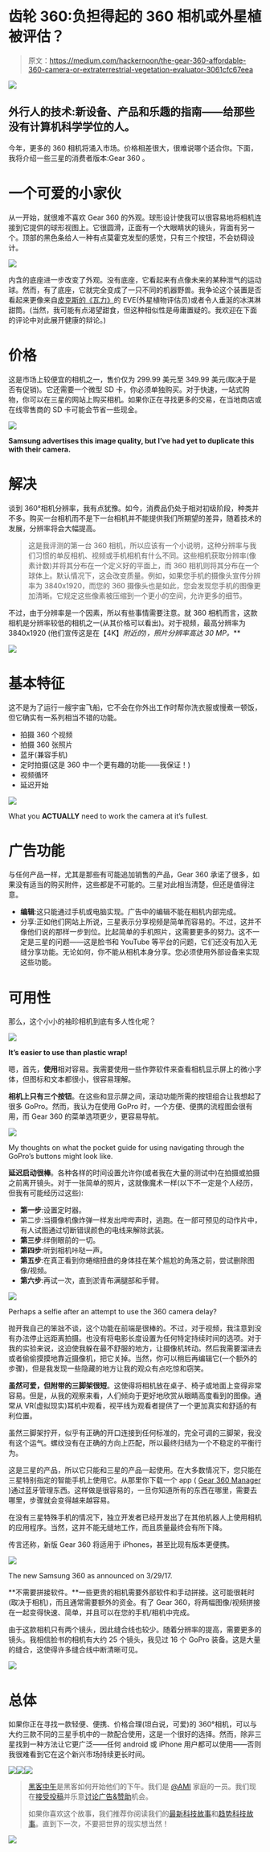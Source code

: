 # 齿轮 360:负担得起的 360 相机或外星植被评估？

> 原文：<https://medium.com/hackernoon/the-gear-360-affordable-360-camera-or-extraterrestrial-vegetation-evaluator-3061cfc67eea>

![](img/e779f93f588a1e7a6f14164d723ae2fa.png)

## 外行人的技术:新设备、产品和乐趣的指南——给那些没有计算机科学学位的人。

今年，更多的 360 相机将涌入市场。价格相差很大，很难说哪个适合你。下面，我将介绍一些三星的消费者版本:Gear 360 。

# 一个可爱的小家伙

从一开始，就很难不喜欢 Gear 360 的外观。球形设计使我可以很容易地将相机连接到它提供的球形视图上。它很圆滑，正面有一个大眼睛状的镜头，背面有另一个。顶部的黑色条给人一种有点莫霍克发型的感觉，只有三个按钮，不会妨碍设计。

![](img/6dd146814000a0c0f5f3f96b5bd18f04.png)

内含的底座进一步改变了外观。没有底座，它看起来有点像未来的某种泄气的运动球。然而，有了底座，它就完全变成了一只不同的机器野兽。我争论这个装置是否看起来更像来自[皮克斯的《瓦力》](http://movies.disney.com/wall-e)的 EVE(外星植物评估员)或者令人垂涎的冰淇淋甜筒。(当然，我可能有点渴望甜食，但这种相似性是毋庸置疑的。我欢迎在下面的评论中对此展开健康的辩论。)

# 价格

这是市场上较便宜的相机之一，售价仅为 299.99 美元至 349.99 美元(取决于是否有促销)。它还需要一个微型 SD 卡，你必须单独购买。对于快速，一站式购物，你可以在三星的网站上购买相机。如果你正在寻找更多的交易，在当地商店或在线零售商的 SD 卡可能会节省一些现金。

![](img/2ed5ed73931adf9b128984d498678f96.png)

**Samsung advertises this image quality, but I’ve had yet to duplicate this with their camera.**

# 解决

谈到 360°相机分辨率，我有点犹豫。如今，消费品仍处于相对初级阶段，种类并不多。购买一台相机而不是下一台相机并不能提供我们所期望的差异，随着技术的发展，分辨率将会大幅提高。

> 这是我评测的第一台 360 相机，所以应该有一个小说明，这种分辨率与我们习惯的单反相机、视频或手机相机有什么不同。这些相机获取分辨率(像素计数)并将其分布在一个定义好的平面上，而 360 相机则将其分布在一个球体上。默认情况下，这会改变质量。例如，如果您手机的摄像头宣传分辨率为 3840x1920，而您的 360 摄像头也是如此，您会发现您手机的图像更加清晰。它规定这些像素被压缩到一个更小的空间，允许更多的细节。

不过，由于分辨率是一个因素，所以有些事情需要注意。就 360 相机而言，这款相机是分辨率较低的相机之一(从其价格可以看出)。对于视频，最高分辨率为 3840x1920 (他们宣传这是在【4K】**附近的*)，照片分辨率高达 30 MP。***

![](img/175883afc05d1079d1c3e2d263ba6527.png)

# 基本特征

这不是为了运行一艘宇宙飞船，它不会在你外出工作时帮你洗衣服或慢煮一顿饭，但它确实有一系列相当不错的功能。

*   拍摄 360 个视频
*   拍摄 360 张照片
*   蓝牙(兼容手机)
*   定时拍摄(这是 360 中一个更有趣的功能——我保证！)
*   视频循环
*   延迟开始

![](img/45cc56df6f5a457824f59f31f08ddd72.png)

What you **ACTUALLY** need to work the camera at it’s fullest.

# 广告功能

与任何产品一样，尤其是那些有可能追加销售的产品，Gear 360 承诺了很多，如果没有适当的购买附件，这些都是不可能的。三星对此相当清楚，但还是值得注意。

*   **编辑**:这只能通过手机或电脑实现。广告中的编辑不能在相机内部完成。
*   分享:正如他们网站上所说，三星表示分享视频是简单而容易的。不过，这并不像他们说的那样一步到位。比起简单的手机照片，这需要更多的努力。这不一定是三星的问题——这是脸书和 YouTube 等平台的问题，它们还没有加入无缝分享功能。无论如何，你不能从相机本身分享。您必须使用外部设备来实现这些功能。

# **可用性**

那么，这个小小的袖珍相机到底有多人性化呢？

![](img/420075179a36fae9a13b604de91855cc.png)

**It’s easier to use than plastic wrap!**

嗯，首先，**使用**相对容易。我需要使用一些作弊软件来查看相机显示屏上的微小字体，但图标和文本都很小，很容易理解。

**相机上只有三个按钮**。在这些和显示屏之间，滚动功能所需的按钮组合让我想起了很多 GoPro。然而，我认为在使用 GoPro 时，一个方便、便携的流程图会很有用，而 Gear 360 的菜单选项更少，更容易导航。

![](img/445021843bcba6c3a0cfada5ad09def0.png)

My thoughts on what the pocket guide for using navigating through the GoPro’s buttons might look like.

**延迟启动很棒**。各种各样的时间设置允许你(或者我在大量的测试中)在拍摄或拍摄之前离开镜头。对于一张简单的照片，这就像魔术一样(以下不一定是个人经历，但我有可能经历过这些):

*   **第一步**:设置定时器。
*   第二步:当摄像机像炸弹一样发出哔哔声时，逃跑。在一部可预见的动作片中，有人试图通过切断错误颜色的电线来解除武装。
*   **第三步**:绊倒眼前的一切。
*   **第四步**:听到相机咔哒一声。
*   **第五步**:在真正看到你蜷缩扭曲的身体挂在某个尴尬的角落之前，尝试删除图像/视频。
*   **第六步**:再试一次，直到淤青布满腿部和手臂。

![](img/eb57cae667201084c0159acbc7430eef.png)

Perhaps a selfie after an attempt to use the 360 camera delay?

抛开我自己的笨拙不谈，这个功能在前端是很棒的。不过，对于视频，我注意到没有办法停止远距离拍摄。也没有将电影长度设置为任何特定持续时间的选项。对于我的实验来说，这迫使我躲在最不舒服的地方，让摄像机转动。然后我需要溜进去或者偷偷摸摸地靠近摄像机，把它关掉。当然，你可以稍后再编辑它(一个额外的步骤)，但是我发现一些隐藏的地方让我的观众有点吃惊和窃笑。

**虽然可爱，但附带的三脚架很短**。这使得将相机放在桌子、椅子或地面上变得非常容易。但是，从我的观察来看，人们倾向于更好地欣赏从眼睛高度看到的图像。通常从 VR(虚拟现实)耳机中观看，视平线为观看者提供了一个更加真实和舒适的有利位置。

虽然三脚架拧开，似乎有正确的开口连接到任何标准的，完全可调的三脚架，我没有这个运气。螺纹没有在正确的方向上匹配，所以最终归结为一个不稳定的平衡行为。

这是三星的产品，所以它只能和三星的产品一起使用。在大多数情况下，您只能在三星特别指定的智能手机上使用它。从那里你下载一个 app ( [Gear 360 Manager](https://play.google.com/store/apps/details?id=com.samsung.android.samsunggear360manager&hl=en) )通过蓝牙管理东西。这样做是很容易的，一旦你知道所有的东西在哪里，需要去哪里，步骤就会变得越来越容易。

在没有三星特殊手机的情况下，独立开发者已经开发出了在其他机器人上使用相机的应用程序。当然，这并不能无缝地工作，而且质量最终会有所下降。

传言还称，新版 Gear 360 将适用于 iPhones，甚至比现有版本更便携。

![](img/adb59be7d29d1906ca3128ce0aca00c3.png)

The new Samsung 360 as announced on 3/29/17.

**不需要拼接软件。**一些更贵的相机需要外部软件和手动拼接。这可能很耗时(取决于相机)，而且通常需要额外的资金。有了 Gear 360，将两幅图像/视频拼接在一起变得快速、简单，并且可以在您的手机/相机中完成。

由于这款相机只有两个镜头，因此缝合线也较少。随着分辨率的提高，需要更多的镜头。我相信脸书的相机有大约 25 个镜头，我见过 16 个 GoPro 装备。这是大量的缝合，这使得许多缝合线中断清晰可见。

![](img/9a3260a7299a4e4fd1e7a3ce4cbd1fb2.png)

# **总体**

如果你正在寻找一款轻便、便携、价格合理(坦白说，可爱)的 360°相机，可以与大约三款不同的三星手机中的一款配合使用，这是一个很好的选择。然而，除非三星找到一种方法让它更广泛——任何 android 或 iPhone 用户都可以使用——否则我很难看到它在这个新兴市场持续更长时间。

[![](img/50ef4044ecd4e250b5d50f368b775d38.png)](http://bit.ly/HackernoonFB)[![](img/979d9a46439d5aebbdcdca574e21dc81.png)](https://goo.gl/k7XYbx)[![](img/2930ba6bd2c12218fdbbf7e02c8746ff.png)](https://goo.gl/4ofytp)

> [黑客中午](http://bit.ly/Hackernoon)是黑客如何开始他们的下午。我们是 [@AMI](http://bit.ly/atAMIatAMI) 家庭的一员。我们现在[接受投稿](http://bit.ly/hackernoonsubmission)并乐意[讨论广告&赞助](mailto:partners@amipublications.com)机会。
> 
> 如果你喜欢这个故事，我们推荐你阅读我们的[最新科技故事](http://bit.ly/hackernoonlatestt)和[趋势科技故事](https://hackernoon.com/trending)。直到下一次，不要把世界的现实想当然！

![](img/be0ca55ba73a573dce11effb2ee80d56.png)